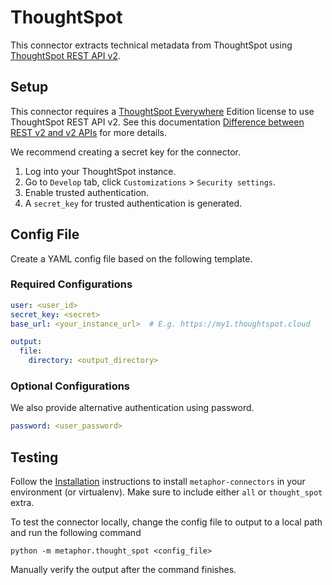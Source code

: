 # ThoughtSpot

This connector extracts technical metadata from ThoughtSpot using [ThoughtSpot REST API v2](https://try-everywhere.thoughtspot.cloud/v2/#/everywhere/api/rest/playgroundV2).

## Setup

This connector requires a [ThoughtSpot Everywhere](https://www.thoughtspot.com/everywhere) Edition license to use ThoughtSpot REST API v2. See this documentation [Difference between REST v2 and v2 APIs](https://try-everywhere.thoughtspot.cloud/v2/#/everywhere/documentation/en/?pageid=v1v2-comparison) for more details.

We recommend creating a secret key for the connector.

1. Log into your ThoughtSpot instance.
2. Go to `Develop` tab, click `Customizations` > `Security settings`.
3. Enable trusted authentication.
4. A `secret_key` for trusted authentication is generated.

## Config File

Create a YAML config file based on the following template.

### Required Configurations

```yaml
user: <user_id>
secret_key: <secret>
base_url: <your_instance_url>  # E.g. https://my1.thoughtspot.cloud

output:
  file:
    directory: <output_directory>
```

### Optional Configurations

We also provide alternative authentication using password.

```yaml
password: <user_password>
```

## Testing

Follow the [Installation](../../README.md) instructions to install `metaphor-connectors` in your environment (or virtualenv). Make sure to include either `all` or `thought_spot` extra.

To test the connector locally, change the config file to output to a local path and run the following command

```shell
python -m metaphor.thought_spot <config_file>
```

Manually verify the output after the command finishes.
